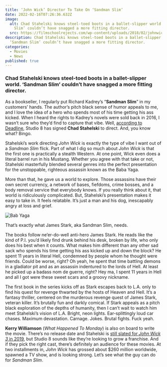 ```yaml
---
title: ‘John Wick’ Director To Take On ‘Sandman Slim’
date: 2022-02-16T07:26:36.632Z
image:
  alt: Chad Stahelski knows steel-toed boots in a ballet-slipper world. ‘Sandman
    Slim’ couldn’t have snagged a more fitting director.
  src: https://filmschoolrejects.com/wp-content/uploads/2018/02/johnwick007.jpg
description: Chad Stahelski knows steel-toed boots in a ballet-slipper world.
  ‘Sandman Slim’ couldn’t have snagged a more fitting director.
categories:
  - Movies
  - News
published: true
---
```


### Chad Stahelski knows steel-toed boots in a ballet-slipper world. ‘Sandman Slim’ couldn’t have snagged a more fitting director.

As a bookseller, I regularly put Richard Kadrey’s “**Sandman Slim**” in my customers’ hands. The author’s pitch black sense of humor appeals to me, and I love the idea of a hero who spends most of his time getting his ass kicked. When I heard the rights to Kadrey’s novels were sold back in 2016, I wasn’t sure who they’d find to capture that vibe. Well, [according to Deadline](http://deadline.com/2018/02/john-wick-chad-stahelski-sandman-slim-studio-8-1202286678/), Studio 8 has signed **Chad Stahelski** to direct. And, you know what? Bingo.

Stahelski’s work directing *John Wick* is exactly the type of vibe I want out of a *Sandman Slim* flick. Part of what I dig so much about *John Wick* is that the first one is practically a stealth Western. At one point, Wick even does a literal barrel run in his Mustang. Whether you agree with that take or not, Stahelski masterfully blended several genres into the perfect presentation for the unstoppable, righteous assassin known as the Baba Yaga.

More than that, he gave us a world to explore. Those assassins have their own secret currency, a network of bases, fiefdoms, crime bosses, and a body removal service that everybody knows. If you really think about it, that world is ridiculously complicated. But, Stahelski’s presentation makes it easy to take in. It feels relatable. It’s just a man and his dog, inescapably angry at loss and grief.

![Bab Yaga](https://filmschoolrejects.com/wp-content/uploads/2018/02/John-Wick-Baba-Yaga.gif 'That’s exactly what James Stark, aka Sandman Slim, needs.')

That’s exactly what James Stark, aka Sandman Slim, needs.

The books follow ne’er-do-well anti-hero James Stark. He reads like the kind of P.I. you’d likely find drunk behind his desk, broken by life, who only does his best when it counts. What makes him different than any other sad sack who spends his time getting his ass kicked up and down the block? He spent 11 years in literal Hell, condemned by people whom he thought were friends. Could be worse, right? Oh yeah, he spent that time battling demons in a gladiator pit and as an assassin indentured to the lords of Hell. At least he picked up a badass nom de guerre, right? Hey ma, I spent 11 years in Hell and all I got were these sweet scars and a groovy nickname.

The first book in the series kicks off as Stark escapes back to L.A. only to find his quest for revenge thwarted by the hosts of Heaven and Hell. It’s a fantasy thriller, centered on the murderous revenge quest of James Stark, veteran killer. It’s brutally fun and darkly comical. If Stark appeals as a pitch black exploration of the depths of humanity, then I can’t wait to watch him meet Stahelski’s vision of L.A. Bright, neon lights. Ear-splittingly loud car chases. Maximum devastation. Carnage. Jokes. Brutal fights. Fuck yeah.

**Kerry Williamson** (_What Happened To Monday_) is also on board to write the movie. There’s no release date and Stahelski is [still slated for *John Wick 3* in 2019](https://filmschoolrejects.com/john-wick-chapter-3-officially-brings-back-director-chad-stahelski/), but Studio 8 sounds like they’re looking to grow a franchise. And if they pick the right cast, there’s definitely an audience for these movies. At two installments in, *John Wick* has grossed about $260 million worldwide, spawned a TV show, and is looking strong. Let’s see what the guy can do for *Sandman Slim*.
